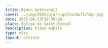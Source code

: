 ```yaml
---
title: Björn Gottschall
cover: ../img/2025/bjorn-gottschall/tmp.jpg
date: 2025-06-13T19:30:00
place: Église de Saint-Rivoal
description: Piano mobile 
type: misc
layout: artiste
---
```

